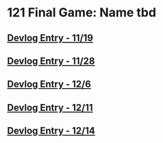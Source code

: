 # 121 Final Game: Name tbd

## [Devlog Entry - 11/19](./devlogs/devlog1.md)

## [Devlog Entry - 11/28](./devlogs/devlog2.md)

## [Devlog Entry - 12/6](./devlogs/devlog3.md)

## [Devlog Entry - 12/11](./devlogs/devlog4.md)

## [Devlog Entry - 12/14](./devlogs/devlog5.md)